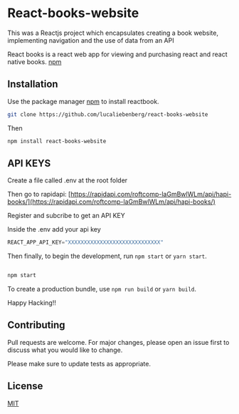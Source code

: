 # React-books-website

This was a Reactjs project which encapsulates creating a book website, implementing navigation and the use of data from an API

React books is a react web app for viewing and purchasing react and react native books.
[npm](https://reactbooks.web.app)

## Installation

Use the package manager [npm](https://pip.pypa.io/en/stable/) to install reactbook.

```bash
git clone https://github.com/lucaliebenberg/react-books-website
```

Then

```bash
npm install react-books-website
```

## API KEYS

Create a file called .env at the root folder

Then go to rapidapi: [https://rapidapi.com/roftcomp-laGmBwlWLm/api/hapi-books/](https://rapidapi.com/roftcomp-laGmBwlWLm/api/hapi-books/)

Register and subcribe to get an API KEY

Inside the .env add your api key

```python
REACT_APP_API_KEY="XXXXXXXXXXXXXXXXXXXXXXXXXXXXX"
```

Then finally, to begin the development, run `npm start` or `yarn start`.

```bash

npm start

```

To create a production bundle, use `npm run build` or `yarn build`.

Happy Hacking!!

## Contributing

Pull requests are welcome. For major changes, please open an issue first to discuss what you would like to change.

Please make sure to update tests as appropriate.

## License

[MIT](https://choosealicense.com/licenses/mit/)
